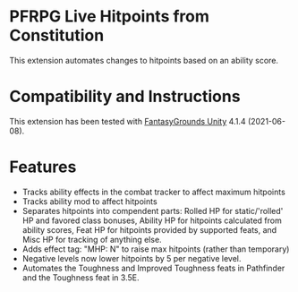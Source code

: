# PFRPG Live Hitpoints from Constitution
This extension automates changes to hitpoints based on an ability score.

# Compatibility and Instructions
This extension has been tested with [FantasyGrounds Unity](https://www.fantasygrounds.com/home/FantasyGroundsUnity.php) 4.1.4 (2021-06-08).

# Features
* Tracks ability effects in the combat tracker to affect maximum hitpoints
* Tracks ability mod to affect hitpoints
* Separates hitpoints into compendent parts: Rolled HP for static/'rolled' HP and favored class bonuses, Ability HP for hitpoints calculated from ability scores, Feat HP for hitpoints provided by supported feats, and Misc HP for tracking of anything else.
* Adds effect tag: "MHP: N" to raise max hitpoints (rather than temporary)
* Negative levels now lower hitpoints by 5 per negative level.
* Automates the Toughness and Improved Toughness feats in Pathfinder and the Toughness feat in 3.5E.
